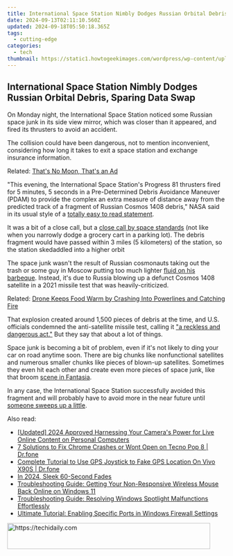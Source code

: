 ```yaml
---
title: International Space Station Nimbly Dodges Russian Orbital Debris, Sparing Data Swap
date: 2024-09-13T02:11:10.560Z
updated: 2024-09-18T05:50:18.365Z
tags:
  - cutting-edge
categories:
  - tech
thumbnail: https://static1.howtogeekimages.com/wordpress/wp-content/uploads/2022/10/imageedit_1_9887762912.jpg
---
```


## International Space Station Nimbly Dodges Russian Orbital Debris, Sparing Data Swap

On Monday night, the International Space Station noticed some Russian space junk in its side view mirror, which was closer than it appeared, and fired its thrusters to avoid an accident.

 The collision could have been dangerous, not to mention inconvenient, considering how long it takes to exit a space station and exchange insurance information.

Related: [That's No Moon, That's an Ad](https://fox-glue.techidaily.com/updated-soften-image-periphery-with-circular-light-blend-photoshop-for-2024/) 

 "This evening, the International Space Station's Progress 81 thrusters fired for 5 minutes, 5 seconds in a Pre-Determined Debris Avoidance Maneuver (PDAM) to provide the complex an extra measure of distance away from the predicted track of a fragment of Russian Cosmos 1408 debris," NASA said in its usual style of a [totally easy to read statement](https://blogs.nasa.gov/spacestation/2022/10/24/space-station-maneuvers-to-avoid-orbital-debris/).

 It was a bit of a close call, but a [close call by space standards](https://extra-information.techidaily.com/in-2024-audacity-wisdom-achieving-fluid-audio-transitions/) (not like when you narrowly dodge a grocery cart in a parking lot). The debris fragment would have passed within 3 miles (5 kilometers) of the station, so the station skedaddled into a higher orbit

 The space junk wasn't the result of Russian cosmonauts taking out the trash or some guy in Moscow putting too much lighter [fluid on his barbeque](https://www.anrdoezrs.net/links/3607085/type/dlg/sid/UUhtgUeUpU203821/https://www.youtube.com/watch?v=gHjhP07HyAs&ab%5Fchannel=fullmann). Instead, it's due to Russia blowing up a defunct Cosmos 1408 satellite in a 2021 missile test that was heavily-criticized.

Related: [Drone Keeps Food Warm by Crashing Into Powerlines and Catching Fire](https://facebook-video-share.techidaily.com/updated-2024-approved-elevate-your-video-popularity-essential-seo-techniques-for-success/) 

 That explosion created around 1,500 pieces of debris at the time, and U.S. officials condemned the anti-satellite missile test, calling it ["a reckless and dangerous act."](https://www.cnn.com/2021/11/15/politics/russia-anti-satellite-weapon-test-scn/index.html) But they say that about a lot of things.

 Space junk is becoming a bit of problem, even if it's not likely to ding your car on road anytime soon. There are big chunks like nonfunctional satellites and numerous smaller chunks like pieces of blown-up satellites. Sometimes they even hit each other and create even more pieces of space junk, like that broom [scene in Fantasia](https://www.anrdoezrs.net/links/3607085/type/dlg/sid/UUhtgUeUpU203821/https://www.youtube.com/watch?v=GFiWEjCedzY&ab%5Fchannel=DisneyLivin).

 In any case, the International Space Station successfully avoided this fragment and will probably have to avoid more in the near future until [someone sweeps up a little](https://www.npr.org/2021/03/21/979815691/new-effort-to-clean-up-space-junk-prepares-to-launch).

<ins class="adsbygoogle"
     style="display:block"
     data-ad-format="autorelaxed"
     data-ad-client="ca-pub-7571918770474297"
     data-ad-slot="1223367746"></ins>

<ins class="adsbygoogle"
     style="display:block"
     data-ad-client="ca-pub-7571918770474297"
     data-ad-slot="8358498916"
     data-ad-format="auto"
     data-full-width-responsive="true"></ins>

<span class="atpl-alsoreadstyle">Also read:</span>
<div><ul>
<li><a href="https://facebook-video-content.techidaily.com/updated-2024-approved-harnessing-your-cameras-power-for-live-online-content-on-personal-computers/"><u>[Updated] 2024 Approved Harnessing Your Camera's Power for Live Online Content on Personal Computers</u></a></li>
<li><a href="https://howto.techidaily.com/7-solutions-to-fix-chrome-crashes-or-wont-open-on-tecno-pop-8-drfone-by-drfone-fix-android-problems-fix-android-problems/"><u>7 Solutions to Fix Chrome Crashes or Wont Open on Tecno Pop 8 | Dr.fone</u></a></li>
<li><a href="https://fake-location.techidaily.com/complete-tutorial-to-use-gps-joystick-to-fake-gps-location-on-vivo-x90s-drfone-by-drfone-virtual-android/"><u>Complete Tutorial to Use GPS Joystick to Fake GPS Location On Vivo X90S | Dr.fone</u></a></li>
<li><a href="https://extra-support.techidaily.com/in-2024-sleek-60-second-fades/"><u>In 2024, Sleek 60-Second Fades</u></a></li>
<li><a href="https://some-skills.techidaily.com/troubleshooting-guide-getting-your-non-responsive-wireless-mouse-back-online-on-windows-11/"><u>Troubleshooting Guide: Getting Your Non-Responsive Wireless Mouse Back Online on Windows 11</u></a></li>
<li><a href="https://some-skills.techidaily.com/troubleshooting-guide-resolving-windows-spotlight-malfunctions-effortlessly/"><u>Troubleshooting Guide: Resolving Windows Spotlight Malfunctions Effortlessly</u></a></li>
<li><a href="https://some-skills.techidaily.com/ultimate-tutorial-enabling-specific-ports-in-windows-firewall-settings/"><u>Ultimate Tutorial: Enabling Specific Ports in Windows Firewall Settings</u></a></li>
</ul></div>

<!-- affiliate ads begin -->
<a href="https://aligracehair.sjv.io/c/5597632/2135360/19272" target="_top" id="2135360">
  <img src="//a.impactradius-go.com/display-ad/19272-2135360" border="0" alt="https://techidaily.com" width="468" height="60"/>
</a>
<img height="0" width="0" src="https://aligracehair.sjv.io/i/5597632/2135360/19272" style="position:absolute;visibility:hidden;" border="0" />
<!-- affiliate ads end -->

